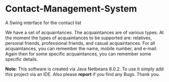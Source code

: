 # Contact-Management-System
A Swing interface for the contact list

We have a set of acquaintances. The acquaintances are of various types. At the moment
the types of acquaintances to be supported are: relatives, personal friends, professional friends, and casual
acquaintances. For all acquaintances, you can remember the name, mobile number, and e-mail. Again then for some specific acquaintances, you can remember some specific details.

**Note**: This software is created via Java Netbeans 8.0.2. To use it simply add this project via an IDE. Also please **report** if you find any Bugs. Thank you.
